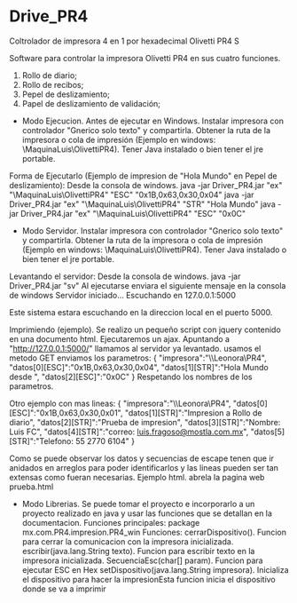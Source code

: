 # Drive_PR4
Coltrolador de impresora 4 en 1 por hexadecimal Olivetti PR4 S

Software para controlar la impresora Olivetti PR4 en sus cuatro funciones.
1. Rollo de diario;
2. Rollo de recibos; 
3. Pepel de deslizamiento;
4. Papel de deslizamiento de validación;

- Modo Ejecucion.
Antes de ejecutar en Windows.
Instalar impresora con controlador "Gnerico solo texto" y compartirla.
Obtener la ruta de la impresora o cola de impresión (Ejemplo en windows: \\MaquinaLuis\OlivettiPR4).
Tener Java instalado o bien tener el jre portable.

Forma de Ejecutarlo (Ejemplo de impresion de "Hola Mundo" en  Pepel de deslizamiento):
Desde la consola de windows.
java -jar Driver_PR4.jar "ex" "\\MaquinaLuis\OlivettiPR4" "ESC" "0x1B,0x63,0x30,0x04" <enter>
java -jar Driver_PR4.jar "ex" "\\MaquinaLuis\OlivettiPR4" "STR" "Hola Mundo" <enter>
java -jar Driver_PR4.jar "ex" "\\MaquinaLuis\OlivettiPR4" "ESC" "0x0C" <enter>

- Modo Servidor.
Instalar impresora con controlador "Gnerico solo texto" y compartirla.
Obtener la ruta de la impresora o cola de impresión (Ejemplo en windows: \\MaquinaLuis\OlivettiPR4).
Tener Java instalado o bien tener el jre portable.

Levantando el servidor:
Desde la consola de windows.
java -jar Driver_PR4.jar "sv" <enter>
  Al ejecutarse enviara el siguiente mensaje en la consola de windows
  Servidor iniciado...
  Escuchando en 127.0.0.1:5000
 
 Este sistema estara escuchando en la direccion local en el puerto 5000.
 
 Imprimiendo (ejemplo).
 Se realizo un pequeño script con jquery contenido en una documento html.
 Ejecutaremos un ajax.
 Apuntando a  "http://127.0.0.1:5000/"  llamamos al servidor ya levantado.
 usamos el metodo GET
 enviamos los parametros: 
{
"impresora":"\\\\Leonora\\PR4",
"datos[0][ESC]":"0x1B,0x63,0x30,0x04",
"datos[1][STR]":"Hola Mundo desde ",
"datos[2][ESC]":"0x0C"
} 
 Respetando los nombres de los parametros.
 
 Otro ejemplo con mas lineas:
 {
"impresora":"\\\\Leonora\\PR4",
"datos[0][ESC]":"0x1B,0x63,0x30,0x01",
"datos[1][STR]":"Impresion a Rollo de diario",
"datos[2][STR]":"Prueba de impresion",
"datos[3][STR]":"Nombre: Luis FC",
"datos[4][STR]":"correo: luis.fragoso@mostla.com.mx",
"datos[5][STR]":"Telefono: 55 2770 6104"
} 

Como se puede observar los datos y secuencias de escape tenen que ir anidados en arreglos para poder identificarlos y las lineas pueden ser tan extensas como fueran necesarias.
 Ejemplo html. abrela la pagina web prueba.html
 
- Modo Librerias.
Se puede tomar el proyecto e incorporarlo a un proyecto realizado en java y usar las funciones que se detallan en la documentacion.
Funciones principales:
package mx.com.PR4.impresion.PR4_win
Funciones:
 cerrarDispositivo(). Funcion para cerrar la comunicacion con la impresora inicializada. 
 escribir(java.lang.String texto). Funcion para escribir texto en la impresora inicializada.
 SecuenciaEsc(char[] param). Funcion para ejecutar ESC en Hex
 setDispositivo(java.lang.String impresora). Inicializa el dispositivo para hacer la impresionEsta funcion inicia el dispositivo donde se va a imprimir


 
 
